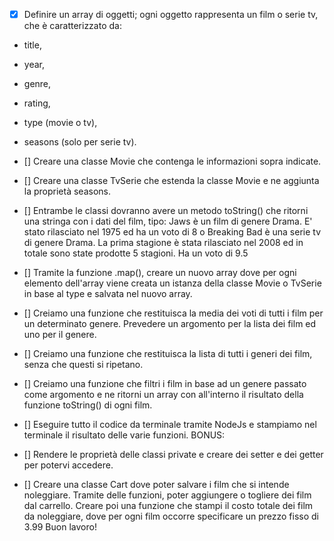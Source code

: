 -[x] Definire un array di oggetti; ogni oggetto rappresenta un film o serie tv, che è caratterizzato da: 
- title,
- year, 
- genre, 
- rating, 
- type (movie o tv), 
- seasons (solo per serie tv).

- [] Creare una classe Movie che contenga le informazioni sopra indicate.
- [] Creare una classe TvSerie che estenda la classe Movie e ne aggiunta la proprietà seasons.
- [] Entrambe le classi dovranno avere un metodo toString() che ritorni una stringa con i dati del film, tipo: Jaws è un film di genere Drama. E' stato rilasciato nel 1975 ed ha un voto di 8 o Breaking Bad è una serie tv di genere Drama. La prima stagione è stata rilasciato nel 2008 ed in totale sono state prodotte 5 stagioni. Ha un voto di 9.5
- [] Tramite la funzione .map(), creare un nuovo array dove per ogni elemento dell'array viene creata un istanza della classe Movie o TvSerie in base al type e salvata nel nuovo array.
- [] Creiamo una funzione che restituisca la media dei voti di tutti i film per un determinato genere. Prevedere un argomento per la lista dei film ed uno per il genere.
- [] Creiamo una funzione che restituisca la lista di tutti i generi dei film, senza che questi si ripetano.
- [] Creiamo una funzione che filtri i film in base ad un genere passato come argomento e ne ritorni un array con all'interno il risultato della funzione toString() di ogni film.
- [] Eseguire tutto il codice da terminale tramite NodeJs e stampiamo nel terminale il risultato delle varie funzioni.
BONUS:
- [] Rendere le proprietà delle classi private e creare dei setter e dei getter per potervi accedere.
- [] Creare una classe Cart dove poter salvare i film che si intende noleggiare. Tramite delle funzioni, poter aggiungere o togliere dei film dal carrello. Creare poi una funzione che stampi il costo totale dei film da noleggiare, dove per ogni film occorre specificare un prezzo fisso di 3.99
Buon lavoro!